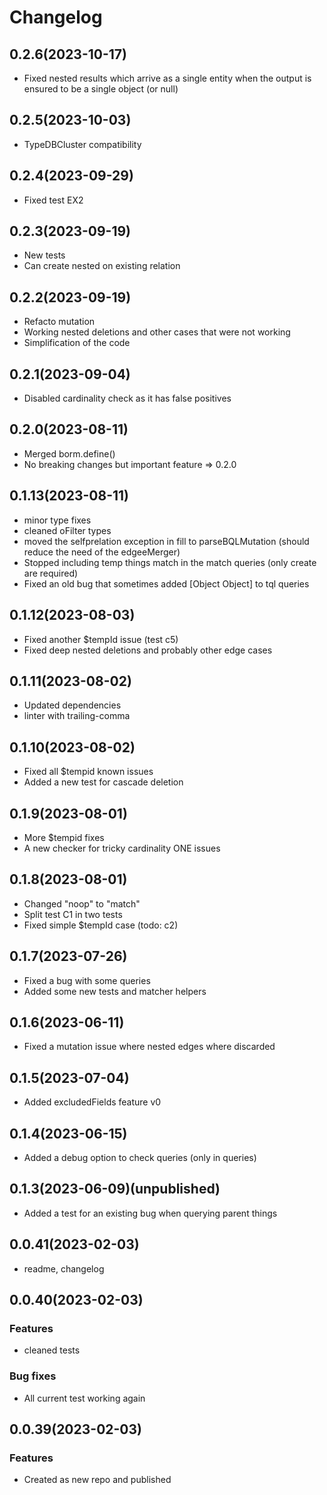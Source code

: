 # Changelog
## 0.2.6(2023-10-17)
- Fixed nested results which arrive as a single entity when the output is ensured to be a single object (or null)

## 0.2.5(2023-10-03)
- TypeDBCluster compatibility

## 0.2.4(2023-09-29)
- Fixed test EX2

## 0.2.3(2023-09-19)
- New tests
- Can create nested on existing relation

## 0.2.2(2023-09-19)
- Refacto mutation
- Working nested deletions and other cases that were not working
- Simplification of the code

## 0.2.1(2023-09-04)
- Disabled cardinality check as it has false positives

## 0.2.0(2023-08-11)
- Merged borm.define()
- No breaking changes but important feature => 0.2.0

## 0.1.13(2023-08-11)
- minor type fixes
- cleaned oFilter types
- moved the selfprelation exception in fill to parseBQLMutation (should reduce the need of the edgeeMerger)
- Stopped including temp things match in the match queries (only create are required)
- Fixed an old bug that sometimes added [Object Object] to tql queries

## 0.1.12(2023-08-03)
- Fixed another $tempId issue (test c5)
- Fixed deep nested deletions and probably other edge cases

## 0.1.11(2023-08-02)
- Updated dependencies
- linter with trailing-comma

## 0.1.10(2023-08-02)
- Fixed all $tempid known issues
- Added a new test for cascade deletion

## 0.1.9(2023-08-01)
- More $tempid fixes
- A new checker for tricky cardinality ONE issues

## 0.1.8(2023-08-01)
- Changed "noop" to "match"
- Split test C1 in two tests
- Fixed simple $tempId case (todo: c2)

## 0.1.7(2023-07-26)
- Fixed a bug with some queries
- Added some new tests and matcher helpers

## 0.1.6(2023-06-11)
- Fixed a mutation issue where nested edges where discarded

## 0.1.5(2023-07-04)
- Added excludedFields feature v0 

## 0.1.4(2023-06-15)
- Added a debug option to check queries (only in queries)

## 0.1.3(2023-06-09)(unpublished)
- Added a test for an existing bug when querying parent things

## 0.0.41(2023-02-03)
- readme, changelog

## 0.0.40(2023-02-03)

### Features
- cleaned tests

### Bug fixes
- All current test working again

## 0.0.39(2023-02-03)

### Features
- Created as new repo and published
